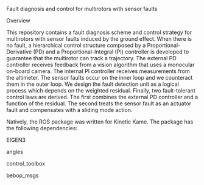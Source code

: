 Fault diagnosis and control for multirotors with sensor faults

Overview

This repository contains a fault diagnosis scheme and control strategy for multirotors with sensor faults induced by the ground effect. When there is no fault, a hierarchical control structure composed by a Proportional-Derivative (PD) and a Proportional-Integral (PI) controller is developed to guarantee that the multirotor can track a trajectory. The external PD controller receives feedback from a vision algorithm that uses a monocular on-board camera. The internal PI controller receives measurements from the altimeter. The sensor faults occur on the inner loop and we counteract them in the outer loop. We design the fault detection unit as a logical process which depends on the weighted residual. Finally, two fault-tolerant control laws are derived. The first combines the external PD controller and a function of the residual. The second treats the sensor fault as an actuator fault and compensates with a sliding mode action.

Natively, the ROS package was written for Kinetic Kame. The package has the following dependencies:

EIGEN3

angles

control_toolbox

bebop_msgs
